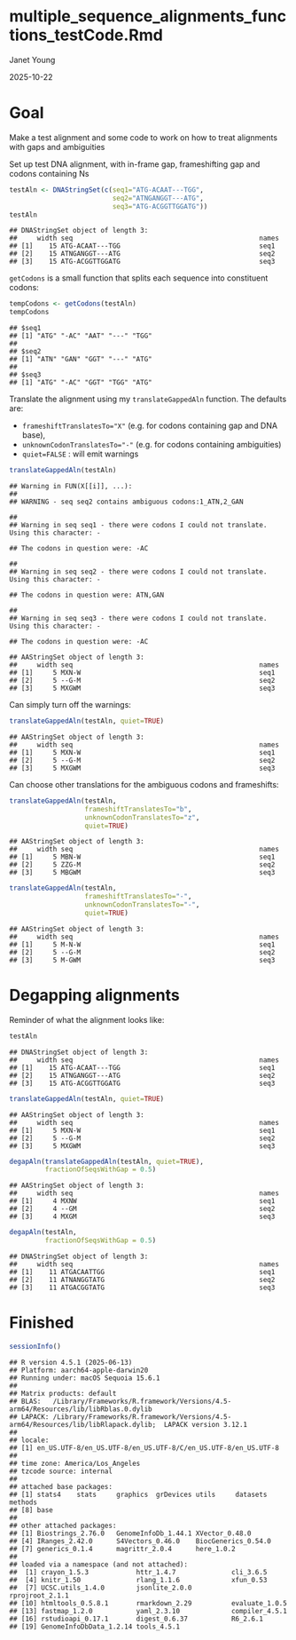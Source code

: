 multiple_sequence_alignments_functions_testCode.Rmd
================
Janet Young

2025-10-22

# Goal

Make a test alignment and some code to work on how to treat alignments
with gaps and ambiguities

Set up test DNA alignment, with in-frame gap, frameshifting gap and
codons containing Ns

``` r
testAln <- DNAStringSet(c(seq1="ATG-ACAAT---TGG",
                          seq2="ATNGANGGT---ATG",
                          seq3="ATG-ACGGTTGGATG"))
testAln
```

    ## DNAStringSet object of length 3:
    ##     width seq                                               names               
    ## [1]    15 ATG-ACAAT---TGG                                   seq1
    ## [2]    15 ATNGANGGT---ATG                                   seq2
    ## [3]    15 ATG-ACGGTTGGATG                                   seq3

`getCodons` is a small function that splits each sequence into
constituent codons:

``` r
tempCodons <- getCodons(testAln)
tempCodons
```

    ## $seq1
    ## [1] "ATG" "-AC" "AAT" "---" "TGG"
    ## 
    ## $seq2
    ## [1] "ATN" "GAN" "GGT" "---" "ATG"
    ## 
    ## $seq3
    ## [1] "ATG" "-AC" "GGT" "TGG" "ATG"

Translate the alignment using my `translateGappedAln` function. The
defaults are:

- `frameshiftTranslatesTo="X"` (e.g. for codons containing gap and DNA
  base),
- `unknownCodonTranslatesTo="-"` (e.g. for codons containing
  ambiguities)
- `quiet=FALSE` : will emit warnings

``` r
translateGappedAln(testAln)
```

    ## Warning in FUN(X[[i]], ...): 
    ## 
    ## WARNING - seq seq2 contains ambiguous codons:1_ATN,2_GAN

    ## 
    ## Warning in seq seq1 - there were codons I could not translate. Using this character: -

    ## The codons in question were: -AC

    ## 
    ## Warning in seq seq2 - there were codons I could not translate. Using this character: -

    ## The codons in question were: ATN,GAN

    ## 
    ## Warning in seq seq3 - there were codons I could not translate. Using this character: -

    ## The codons in question were: -AC

    ## AAStringSet object of length 3:
    ##     width seq                                               names               
    ## [1]     5 MXN-W                                             seq1
    ## [2]     5 --G-M                                             seq2
    ## [3]     5 MXGWM                                             seq3

Can simply turn off the warnings:

``` r
translateGappedAln(testAln, quiet=TRUE)
```

    ## AAStringSet object of length 3:
    ##     width seq                                               names               
    ## [1]     5 MXN-W                                             seq1
    ## [2]     5 --G-M                                             seq2
    ## [3]     5 MXGWM                                             seq3

Can choose other translations for the ambiguous codons and frameshifts:

``` r
translateGappedAln(testAln,
                   frameshiftTranslatesTo="b", 
                   unknownCodonTranslatesTo="z", 
                   quiet=TRUE)
```

    ## AAStringSet object of length 3:
    ##     width seq                                               names               
    ## [1]     5 MBN-W                                             seq1
    ## [2]     5 ZZG-M                                             seq2
    ## [3]     5 MBGWM                                             seq3

``` r
translateGappedAln(testAln,
                   frameshiftTranslatesTo="-", 
                   unknownCodonTranslatesTo="-", 
                   quiet=TRUE)
```

    ## AAStringSet object of length 3:
    ##     width seq                                               names               
    ## [1]     5 M-N-W                                             seq1
    ## [2]     5 --G-M                                             seq2
    ## [3]     5 M-GWM                                             seq3

# Degapping alignments

Reminder of what the alignment looks like:

``` r
testAln
```

    ## DNAStringSet object of length 3:
    ##     width seq                                               names               
    ## [1]    15 ATG-ACAAT---TGG                                   seq1
    ## [2]    15 ATNGANGGT---ATG                                   seq2
    ## [3]    15 ATG-ACGGTTGGATG                                   seq3

``` r
translateGappedAln(testAln, quiet=TRUE)
```

    ## AAStringSet object of length 3:
    ##     width seq                                               names               
    ## [1]     5 MXN-W                                             seq1
    ## [2]     5 --G-M                                             seq2
    ## [3]     5 MXGWM                                             seq3

``` r
degapAln(translateGappedAln(testAln, quiet=TRUE),
         fractionOfSeqsWithGap = 0.5)
```

    ## AAStringSet object of length 3:
    ##     width seq                                               names               
    ## [1]     4 MXNW                                              seq1
    ## [2]     4 --GM                                              seq2
    ## [3]     4 MXGM                                              seq3

``` r
degapAln(testAln,
         fractionOfSeqsWithGap = 0.5)
```

    ## DNAStringSet object of length 3:
    ##     width seq                                               names               
    ## [1]    11 ATGACAATTGG                                       seq1
    ## [2]    11 ATNANGGTATG                                       seq2
    ## [3]    11 ATGACGGTATG                                       seq3

# Finished

``` r
sessionInfo()
```

    ## R version 4.5.1 (2025-06-13)
    ## Platform: aarch64-apple-darwin20
    ## Running under: macOS Sequoia 15.6.1
    ## 
    ## Matrix products: default
    ## BLAS:   /Library/Frameworks/R.framework/Versions/4.5-arm64/Resources/lib/libRblas.0.dylib 
    ## LAPACK: /Library/Frameworks/R.framework/Versions/4.5-arm64/Resources/lib/libRlapack.dylib;  LAPACK version 3.12.1
    ## 
    ## locale:
    ## [1] en_US.UTF-8/en_US.UTF-8/en_US.UTF-8/C/en_US.UTF-8/en_US.UTF-8
    ## 
    ## time zone: America/Los_Angeles
    ## tzcode source: internal
    ## 
    ## attached base packages:
    ## [1] stats4    stats     graphics  grDevices utils     datasets  methods  
    ## [8] base     
    ## 
    ## other attached packages:
    ## [1] Biostrings_2.76.0   GenomeInfoDb_1.44.1 XVector_0.48.0     
    ## [4] IRanges_2.42.0      S4Vectors_0.46.0    BiocGenerics_0.54.0
    ## [7] generics_0.1.4      magrittr_2.0.4      here_1.0.2         
    ## 
    ## loaded via a namespace (and not attached):
    ##  [1] crayon_1.5.3            httr_1.4.7              cli_3.6.5              
    ##  [4] knitr_1.50              rlang_1.1.6             xfun_0.53              
    ##  [7] UCSC.utils_1.4.0        jsonlite_2.0.0          rprojroot_2.1.1        
    ## [10] htmltools_0.5.8.1       rmarkdown_2.29          evaluate_1.0.5         
    ## [13] fastmap_1.2.0           yaml_2.3.10             compiler_4.5.1         
    ## [16] rstudioapi_0.17.1       digest_0.6.37           R6_2.6.1               
    ## [19] GenomeInfoDbData_1.2.14 tools_4.5.1
